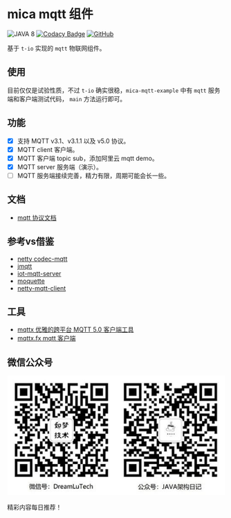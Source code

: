 # mica mqtt 组件
![JAVA 8](https://img.shields.io/badge/JDK-1.8+-brightgreen.svg)
[![Codacy Badge](https://app.codacy.com/project/badge/Grade/30dad82f79f34e41bafbc3cef6b68fc3)](https://www.codacy.com/gh/lets-mica/mica-mqtt/dashboard?utm_source=github.com&amp;utm_medium=referral&amp;utm_content=lets-mica/mica-mqtt&amp;utm_campaign=Badge_Grade)
[![GitHub](https://img.shields.io/github/license/lets-mica/mica-mqtt.svg?style=flat-square)](https://github.com/lets-mica/mica-mqtt/blob/master/LICENSE)

基于 `t-io` 实现的 `mqtt` 物联网组件。  

## 使用
目前仅仅是试验性质，不过 `t-io` 确实很稳，`mica-mqtt-example` 中有 `mqtt` 服务端和客户端测试代码， `main` 方法运行即可。

## 功能
- [x] 支持 MQTT v3.1、v3.1.1 以及 v5.0 协议。
- [x] MQTT client 客户端。
- [x] MQTT 客户端 topic sub，添加阿里云 mqtt demo。
- [x] MQTT server 服务端（演示）。
- [ ] MQTT 服务端接续完善，精力有限，周期可能会长一些。

## 文档
- [mqtt 协议文档](https://github.com/mcxiaoke/mqtt)

## 参考vs借鉴
- [netty codec-mqtt](https://github.com/netty/netty/tree/4.1/codec-mqtt)
- [jmqtt](https://github.com/Cicizz/jmqtt)
- [iot-mqtt-server](https://gitee.com/recallcode/iot-mqtt-server)
- [moquette](https://github.com/moquette-io/moquette)
- [netty-mqtt-client](https://github.com/jetlinks/netty-mqtt-client)

## 工具
- [mqttx 优雅的跨平台 MQTT 5.0 客户端工具](https://mqttx.app/cn/)
- [mqttx.fx mqtt 客户端](http://mqttfx.org/)

## 微信公众号

![如梦技术](docs/img/dreamlu-weixin.jpg)

精彩内容每日推荐！
